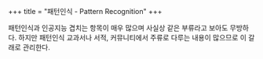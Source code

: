 +++
title = "패턴인식 - Pattern Recognition"
+++

패턴인식과 인공지능 겹치는 항목이 매우 많으며 사실상 같은 부류라고 보아도 무방하다. 하지만 패턴인식 교과서나 서적, 커뮤니티에서 주류로 다루는 내용이 많으므로 이 갈래로 관리한다.


